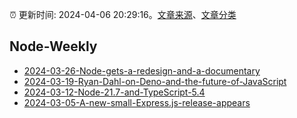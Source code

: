 :alarm_clock: 更新时间: 2024-04-06 20:29:16。[文章来源](/README.md)、[文章分类](/TAGS.md)

## Node-Weekly




- [2024-03-26-Node-gets-a-redesign-and-a-documentary](https://nodeweekly.com/issues/526) 
- [2024-03-19-Ryan-Dahl-on-Deno-and-the-future-of-JavaScript](https://nodeweekly.com/issues/525) 
- [2024-03-12-Node-21.7-and-TypeScript-5.4](https://nodeweekly.com/issues/524) 
- [2024-03-05-A-new-small-Express.js-release-appears](https://nodeweekly.com/issues/523) 

